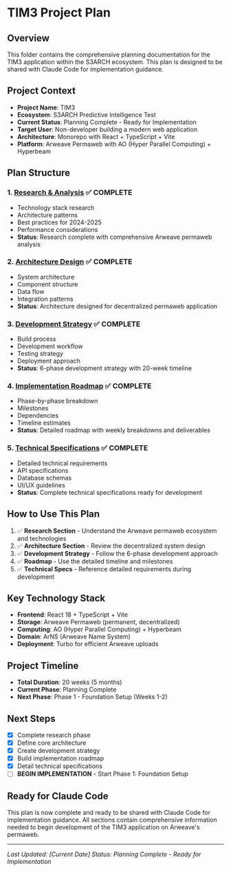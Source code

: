# TIM3 Project Plan

## Overview
This folder contains the comprehensive planning documentation for the TIM3 application within the S3ARCH ecosystem. This plan is designed to be shared with Claude Code for implementation guidance.

## Project Context
- **Project Name**: TIM3
- **Ecosystem**: S3ARCH Predictive Intelligence Test
- **Current Status**: Planning Complete - Ready for Implementation
- **Target User**: Non-developer building a modern web application
- **Architecture**: Monorepo with React + TypeScript + Vite
- **Platform**: Arweave Permaweb with AO (Hyper Parallel Computing) + Hyperbeam

## Plan Structure

### 1. [Research & Analysis](./research/) ✅ COMPLETE
- Technology stack research
- Architecture patterns
- Best practices for 2024-2025
- Performance considerations
- **Status**: Research complete with comprehensive Arweave permaweb analysis

### 2. [Architecture Design](./architecture/) ✅ COMPLETE
- System architecture
- Component structure
- Data flow
- Integration patterns
- **Status**: Architecture designed for decentralized permaweb application

### 3. [Development Strategy](./development/) ✅ COMPLETE
- Build process
- Development workflow
- Testing strategy
- Deployment approach
- **Status**: 6-phase development strategy with 20-week timeline

### 4. [Implementation Roadmap](./roadmap/) ✅ COMPLETE
- Phase-by-phase breakdown
- Milestones
- Dependencies
- Timeline estimates
- **Status**: Detailed roadmap with weekly breakdowns and deliverables

### 5. [Technical Specifications](./specs/) ✅ COMPLETE
- Detailed technical requirements
- API specifications
- Database schemas
- UI/UX guidelines
- **Status**: Complete technical specifications ready for development

## How to Use This Plan
1. ✅ **Research Section** - Understand the Arweave permaweb ecosystem and technologies
2. ✅ **Architecture Section** - Review the decentralized system design
3. ✅ **Development Strategy** - Follow the 6-phase development approach
4. ✅ **Roadmap** - Use the detailed timeline and milestones
5. ✅ **Technical Specs** - Reference detailed requirements during development

## Key Technology Stack
- **Frontend**: React 18 + TypeScript + Vite
- **Storage**: Arweave Permaweb (permanent, decentralized)
- **Computing**: AO (Hyper Parallel Computing) + Hyperbeam
- **Domain**: ArNS (Arweave Name System)
- **Deployment**: Turbo for efficient Arweave uploads

## Project Timeline
- **Total Duration**: 20 weeks (5 months)
- **Current Phase**: Planning Complete
- **Next Phase**: Phase 1 - Foundation Setup (Weeks 1-2)

## Next Steps
- [x] Complete research phase
- [x] Define core architecture
- [x] Create development strategy
- [x] Build implementation roadmap
- [x] Detail technical specifications
- [ ] **BEGIN IMPLEMENTATION** - Start Phase 1: Foundation Setup

## Ready for Claude Code
This plan is now complete and ready to be shared with Claude Code for implementation guidance. All sections contain comprehensive information needed to begin development of the TIM3 application on Arweave's permaweb.

---
*Last Updated: [Current Date]*
*Status: Planning Complete - Ready for Implementation*

